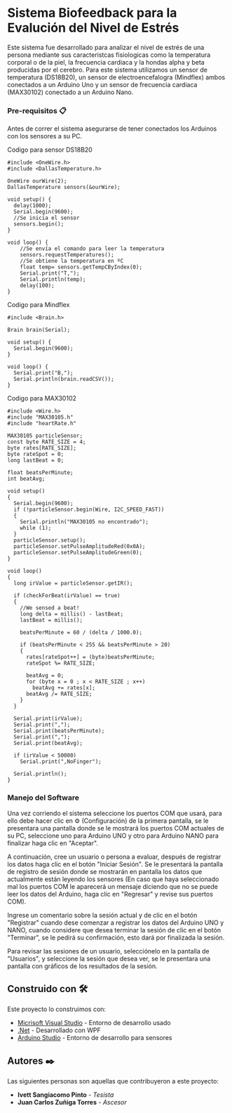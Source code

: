 # Sistema Biofeedback para la Evalución del Nivel de Estrés
Este sistema fue desarrollado para analizar el nivel de estrés de una persona mediante sus caracteristcas fisiologicas como la temperatura corporal o de la piel, la frecuencia cardiaca y la hondas alpha y beta producidas por el cerebro.
Para este sistema utilizamos un sensor de temperatura (DS18B20), un sensor de electroencefalogra (Mindflex) ambos conectados a un Arduino Uno y un sensor de frecuencia cardiaca (MAX30102) conectado a un Arduino Nano.

### Pre-requisitos 📋

Antes de correr el sistema asegurarse de tener conectados los Arduinos con los sensores a su PC.

Codigo para sensor DS18B20
```
#include <OneWire.h>
#include <DallasTemperature.h>

OneWire ourWire(2); 
DallasTemperature sensors(&ourWire);

void setup() {
  delay(1000);
  Serial.begin(9600);
  //Se inicia el sensor
  sensors.begin();   
}

void loop() {
	//Se envía el comando para leer la temperatura
    sensors.requestTemperatures();   
	//Se obtiene la temperatura en ºC
    float temp= sensors.getTempCByIndex(0); 
    Serial.print("T,");
    Serial.println(temp);
	delay(100);
}
```

Codigo para Mindflex
```
#include <Brain.h>

Brain brain(Serial);

void setup() {
  Serial.begin(9600); 
}

void loop() {
  Serial.print("B,");
  Serial.println(brain.readCSV());
}
```

Codigo para MAX30102
```
#include <Wire.h>
#include "MAX30105.h"
#include "heartRate.h"

MAX30105 particleSensor;
const byte RATE_SIZE = 4; 
byte rates[RATE_SIZE];
byte rateSpot = 0;
long lastBeat = 0; 

float beatsPerMinute;
int beatAvg;

void setup()
{
  Serial.begin(9600);
  if (!particleSensor.begin(Wire, I2C_SPEED_FAST)) 
  {
    Serial.println("MAX30105 no encontrado");
    while (1);
  }
  particleSensor.setup(); 
  particleSensor.setPulseAmplitudeRed(0x0A); 
  particleSensor.setPulseAmplitudeGreen(0); 
}

void loop()
{
  long irValue = particleSensor.getIR();

  if (checkForBeat(irValue) == true)
  {
    //We sensed a beat!
    long delta = millis() - lastBeat;
    lastBeat = millis();

    beatsPerMinute = 60 / (delta / 1000.0);

    if (beatsPerMinute < 255 && beatsPerMinute > 20)
    {
      rates[rateSpot++] = (byte)beatsPerMinute; 
      rateSpot %= RATE_SIZE; 

      beatAvg = 0;
      for (byte x = 0 ; x < RATE_SIZE ; x++)
        beatAvg += rates[x];
      beatAvg /= RATE_SIZE;
    }
  }

  Serial.print(irValue);
  Serial.print(",");
  Serial.print(beatsPerMinute);
  Serial.print(",");
  Serial.print(beatAvg);

  if (irValue < 50000)
    Serial.print(",NoFinger");

  Serial.println();
}
```

### Manejo del Software

Una vez corriendo el sistema seleccione los puertos COM que usará, para ello debe hacer clic en ⚙️ (Configuración) de la primera pantalla, se le presentara una pantalla donde se le mostrará los puertos COM actuales de su PC, seleccione uno para Arduino UNO y otro para Arduino NANO para finalizar haga clic en "Aceptar".

A continuación, cree un usuario o persona a evaluar, después de registrar los datos haga clic en el botón "Iniciar Sesión". Se le presentará la pantalla de registro de sesión donde se mostrarán en pantalla los datos que actualmente están leyendo los sensores (En caso que haya seleccionado mal los puertos COM le aparecerá un mensaje diciendo que no se puede leer los datos del Arduino, haga clic en "Regresar" y revise sus puertos COM).

Ingrese un comentario sobre la sesión actual y de clic en el botón "Registrar" cuando dese comenzar a registrar los datos del Arduino UNO y NANO, cuando considere que desea terminar la sesión de clic en el botón "Terminar", se le pedirá su confirmación, esto dará por finalizada la sesión.

Para revisar las sesiones de un usuario, selecciónelo en la pantalla de "Usuarios", y seleccione la sesión que desea ver, se le presentara una pantalla con gráficos de los resultados de la sesión.

## Construido con 🛠️

Este proyecto lo construimos con:

* [Micrisoft Visual Studio](https://visualstudio.microsoft.com/es/) - Entorno de desarrollo usado
* [.Net](https://visualstudio.microsoft.com/es/vs/features/net-development/) - Desarrollado con WPF
* [Arduino Studio](https://www.arduino.cc/en/software) - Entorno de desarrollo para sensores

## Autores ✒️

Las siguientes personas son aquellas que contribuyeron a este proyecto:

* **Ivett Sangiacomo Pinto** - *Tesista* 
* **Juan Carlos Zuñiga Torres** - *Ascesor* 



